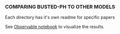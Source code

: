 ### COMPARING BUSTED-PH TO OTHER MODELS

Each directory has it's own readme for specific papers

See [Observable notebook](https://observablehq.com/@hyphy/busted-ph_model_comparison?collection=@hyphy/busted-ph) to visualize the results. 

